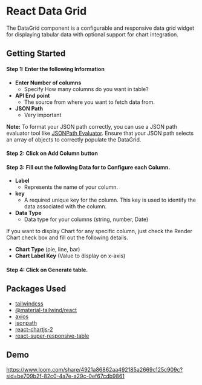 
# React Data Grid

The DataGrid component is a configurable and responsive data grid widget for displaying tabular data with optional support for chart integration.

## Getting Started

#### Step 1: Enter the following Information
* **Enter Number of columns** 
    - Specify How many columns do you want in table?
* **API End point**
   - The source from where you want to fetch data from.
* **JSON Path**
   - Very important 
   
**Note:** To format your JSON path correctly, you can use a JSON path evaluator tool like [JSONPath Evaluator](https://jsonpath.com/). Ensure that your JSON path selects an array of objects to correctly populate the DataGrid.



#### Step 2: Click on Add Column button

#### Step 3: Fill out the following Data for to Configure each Column.

* **Label**
    - Represents the name of your column.
* **key**
   - A required unique key for the column. This key is used to identify the data associated with the column.
* **Data Type**
   - Data type for your columns (string, number, Date)
   
If you want to display Chart for any specific column, just check the Render Chart check box and fill out the following details.

* **Chart Type** (pie, line, bar)
* **Chart Label Key** (Value to display on x-axis)


#### Step 4: Click on Generate table.


## Packages Used
* [tailwindcss](https://tailwindcss.com/)
* [@material-tailwind/react](https://www.material-tailwind.com/)
* [axios](https://www.npmjs.com/package/axios)
* [jsonpath](https://www.npmjs.com/package/jsonpath)
* [react-chartjs-2](https://react-chartjs-2.js.org/)
* [react-super-responsive-table](https://www.npmjs.com/package/react-super-responsive-table)


## Demo

https://www.loom.com/share/4921a86862aa492185a2669c125c909c?sid=be709b2f-82c0-4a7e-a29c-0ef67cdb9861
